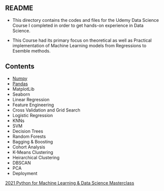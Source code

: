 ## README 

* This directory contains the codes and files for the Udemy Data Science Course I completed in order to get hands-on experience in Data Science.

* This Course had its primary focus on theoretical as well as Practical implementation of Machine Learning models from Regressions to Esemble methods.

## Contents
* <a href="https://github.com/ravi0531rp/DataScienceComplete/blob/master/Data_Science_ML_Based/001.%20Numpy%20Codes.ipynb"> Numpy </a>
* <a href="https://github.com/ravi0531rp/DataScienceComplete/blob/master/Data_Science_ML_Based/002.%20Pandas%20Codes.ipynb"> Pandas </a>
* MatplotLib
* Seaborn
* Linear Regression
* Feature Engineering
* Cross Validation and Grid Search
* Logistic Regression
* KNNs
* SVM
* Decision Trees
* Random Forests
* Bagging & Boosting
* Cohort Analysis
* K-Means Clustering
* Heirarchical Clustering
* DBSCAN
* PCA
* Deployment

<a href="https://udemy.com/course-dashboard-redirect/?course_id=2769460"> 2021 Python for Machine Learning & Data Science Masterclass </a>

